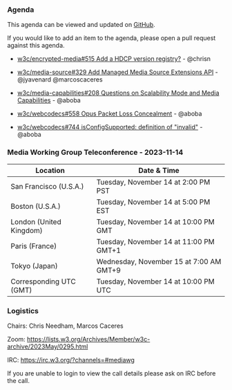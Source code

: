 ### Agenda

This agenda can be viewed and updated on [GitHub](https://github.com/w3c/media-wg/blob/main/meetings/2023-11-14-Media_Working_Group_Teleconference-agenda.md).

If you would like to add an item to the agenda, please open a pull request against this agenda.

* [w3c/encrypted-media#515 Add a HDCP version registry?](https://github.com/w3c/encrypted-media/pull/515) - @chrisn

* [w3c/media-source#329 Add Managed Media Source Extensions API](https://github.com/w3c/media-source/pull/329) - @jyavenard @marcoscaceres

* [w3c/media-capabilities#208 Questions on Scalability Mode and Media Capabilities](https://github.com/w3c/media-capabilities/issues/208) - @aboba

* [w3c/webcodecs#558 Opus Packet Loss Concealment](https://github.com/w3c/webcodecs/issues/558) - @aboba

* [w3c/webcodecs#744 isConfigSupported: definition of "invalid"](https://github.com/w3c/webcodecs/issues/744) - @aboba

### Media Working Group Teleconference - 2023-11-14

| Location | Date & Time |
| -------- | ----------- |
| San Francisco (U.S.A.) | Tuesday, November 14 at 2:00 PM PST |
| Boston (U.S.A.) | Tuesday, November 14 at 5:00 PM EST |
| London (United Kingdom) | Tuesday, November 14 at 10:00 PM GMT |
| Paris (France) | Tuesday, November 14 at 11:00 PM GMT+1 |
| Tokyo (Japan) | Wednesday, November 15 at 7:00 AM GMT+9 |
| Corresponding UTC (GMT) | Tuesday, November 14 at 10:00 PM UTC |

### Logistics

Chairs: Chris Needham, Marcos Caceres

Zoom: https://lists.w3.org/Archives/Member/w3c-archive/2023May/0295.html

IRC: https://irc.w3.org/?channels=#mediawg

If you are unable to login to view the call details please ask on IRC before the call.
